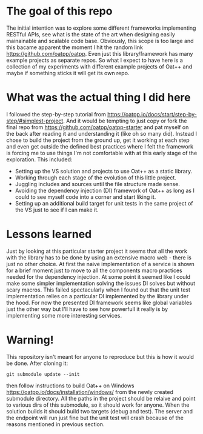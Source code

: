 # The goal of this repo
The initial intention was to explore some different frameworks implementing RESTful APIs, see what is the state of the art when designing easily mainainable and scalable code base. Obviously, this scope is too large and this bacame apparent the moment I hit the random link https://github.com/oatpp/oatpp. Even just this library/framework has many example projects as separate repos. So what I expect to have here is a collection of my experiments with different example projects of Oat++ and maybe if something sticks it will get its own repo.

# What was the actual thing I did here
I followed the step-by-step tutorial from https://oatpp.io/docs/start/step-by-step/#simplest-project. And it would be tempting to just copy or fork the final repo from https://github.com/oatpp/oatpp-starter and pat myself on the back after reading it and understanding it (like oh so many did). Instead I chose to build the project from the ground up, get it working at each step and even get outside the defined best practices where I felt the framework is forcing me to use things I'm not comfortable with at this early stage of the exploration. This included:
* Setting up the VS solution and projects to use Oat++ as a static library.
* Working through each stage of the evolution of this little project.
* Juggling includes and sources until the file structure made sense.
* Avoiding the dependency injection (DI) framework of Oat++ as long as I could to see myself code into a corner and start liking it.
* Setting up an additional build target for unit tests in the same project of the VS just to see if I can make it.

# Lessons learned
Just by looking at this particular starter project it seems that all the work with the library has to be done by using an extensive macro web - there is just no other choice. At first the naive implementation of a service is shown for a brief moment just to move to all the components macro practices needed for the dependency injection. At some point it seemed like I could make some simpler implementation solving the issues DI solves but without scary macros. This failed spectacularly when I found out that the unit test implementation relies on a particular DI implemented by the library under the hood. For now the presented DI framework seems like global variables just the other way but I'll have to see how powerfull it really is by implementing some more interesting services.

# Warning!
This repository isn't meant for anyone to reproduce but this is how it would be done. After cloning it:
```
git submodule update --init
```
then follow instructions to build Oat++ on Windows https://oatpp.io/docs/installation/windows/ from the newly created submodule directory. All the paths in the project should be relaive and point to various dirs of this submodule, so it should work for anyone. When the solution builds it should build two targets (debug and test). The server and the endpoint will run just fine but the unit test will crash because of the reasons mentioned in previous section.